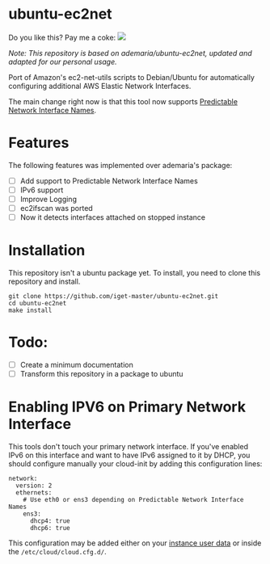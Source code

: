 # ubuntu-ec2net

Do you like this? Pay me a coke: <a href="https://www.paypal.com/cgi-bin/webscr?cmd=_s-xclick&hosted_button_id=PG6CGJ9TQPSFL"><img src="https://www.paypalobjects.com/en_US/i/btn/btn_donate_LG.gif"></a>

*Note: This repository is based on ademaria/ubuntu-ec2net, updated and adapted for our personal usage.*

Port of Amazon's ec2-net-utils scripts to Debian/Ubuntu for automatically
configuring additional AWS Elastic Network Interfaces.

The main change right now is that this tool now supports [Predictable Network Interface Names](https://www.freedesktop.org/wiki/Software/systemd/PredictableNetworkInterfaceNames/).

# Features

The following features was implemented over ademaria's package:

- [ ] Add support to Predictable Network Interface Names
- [ ] IPv6 support
- [ ] Improve Logging
- [ ] ec2ifscan was ported
- [ ] Now it detects interfaces attached on stopped instance

# Installation

This repository isn't a ubuntu package yet. To install, you need to clone this repository and install.

    git clone https://github.com/iget-master/ubuntu-ec2net.git
    cd ubuntu-ec2net
    make install

# Todo:

- [ ] Create a minimum documentation
- [ ] Transform this repository in a package to ubuntu

# Enabling IPV6 on Primary Network Interface

This tools don't touch your primary network interface.
If you've enabled IPv6 on this interface and want to have IPv6 assigned
to it by DHCP, you should configure manually your cloud-init by adding
this configuration lines:

    network:
      version: 2
      ethernets:
        # Use eth0 or ens3 depending on Predictable Network Interface Names
        ens3:
          dhcp4: true
          dhcp6: true
          
This configuration may be added either on your [instance user data](http://docs.aws.amazon.com/AWSEC2/latest/UserGuide/user-data.html#user-data-cloud-init) or inside the `/etc/cloud/cloud.cfg.d/`. 
